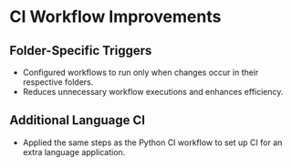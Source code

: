 # CI Workflow Improvements

## Folder-Specific Triggers
- Configured workflows to run only when changes occur in their respective folders.
- Reduces unnecessary workflow executions and enhances efficiency.

## Additional Language CI
- Applied the same steps as the Python CI workflow to set up CI for an extra language application.
